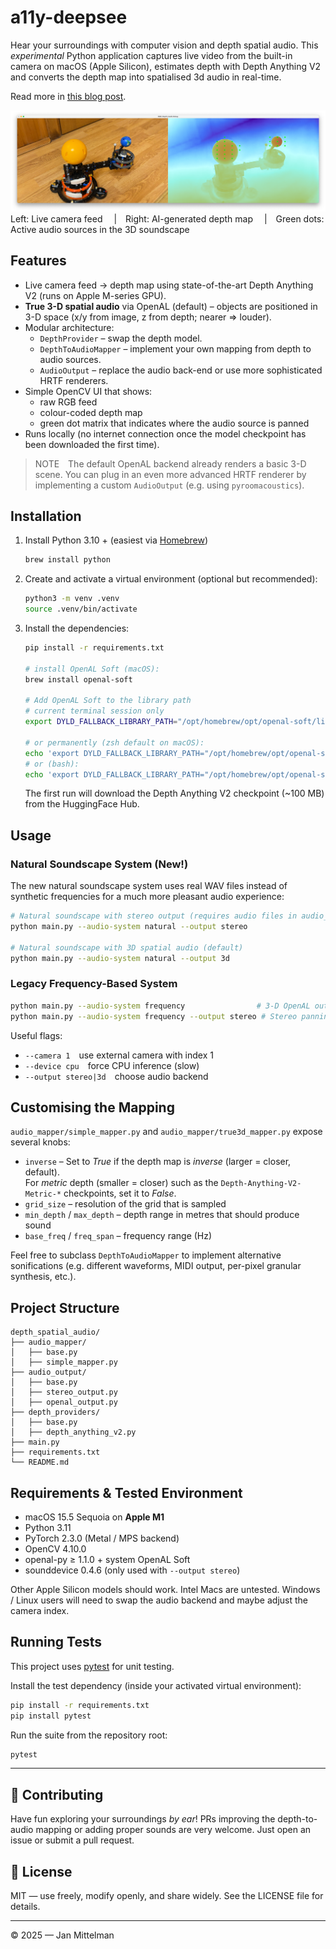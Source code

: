 # a11y-deepsee

Hear your surroundings with computer vision and depth spatial audio. This _experimental_ Python application captures live video from the built-in camera on macOS (Apple Silicon), estimates depth with Depth Anything V2 and converts the depth map into spatialised 3d audio in real-time.

Read more in [this blog post](https://medium.com/@jan.mittelman/seeing-with-your-ear-a-humble-experiment-in-ai-depth-and-spatial-sound-08271701f336).

![Screenshot](./assets/screenshot.png)
Left: Live camera feed  | Right: AI-generated depth map  | Green dots: Active audio sources in the 3D soundscape

## Features

- Live camera feed → depth map using state-of-the-art Depth Anything V2 (runs on Apple M-series GPU).
- **True 3-D spatial audio** via OpenAL (default) – objects are positioned in 3-D space (x/y from image, z from depth; nearer ⇒ louder).
- Modular architecture:
  - `DepthProvider` – swap the depth model.
  - `DepthToAudioMapper` – implement your own mapping from depth to audio sources.
  - `AudioOutput` – replace the audio back-end or use more sophisticated HRTF renderers.
- Simple OpenCV UI that shows:
  - raw RGB feed
  - colour-coded depth map
  - green dot matrix that indicates where the audio source is panned
- Runs locally (no internet connection once the model checkpoint has been downloaded the first time).

> NOTE The default OpenAL backend already renders a basic 3-D scene. You can plug in an even more advanced HRTF renderer by implementing a custom `AudioOutput` (e.g. using `pyroomacoustics`).

## Installation

1. Install Python 3.10 + (easiest via [Homebrew](https://brew.sh/))

   ```bash
   brew install python
   ```

2. Create and activate a virtual environment (optional but recommended):

   ```bash
   python3 -m venv .venv
   source .venv/bin/activate
   ```

3. Install the dependencies:

   ```bash
   pip install -r requirements.txt

   # install OpenAL Soft (macOS):
   brew install openal-soft

   # Add OpenAL Soft to the library path
   # current terminal session only
   export DYLD_FALLBACK_LIBRARY_PATH="/opt/homebrew/opt/openal-soft/lib"

   # or permanently (zsh default on macOS):
   echo 'export DYLD_FALLBACK_LIBRARY_PATH="/opt/homebrew/opt/openal-soft/lib:$DYLD_FALLBACK_LIBRARY_PATH"' >> ~/.zprofile
   # or (bash):
   echo 'export DYLD_FALLBACK_LIBRARY_PATH="/opt/homebrew/opt/openal-soft/lib:$DYLD_FALLBACK_LIBRARY_PATH"' >> ~/.bash_profile
   ```

   The first run will download the Depth Anything V2 checkpoint (~100 MB) from the HuggingFace Hub.

## Usage

### Natural Soundscape System (New!)

The new natural soundscape system uses real WAV files instead of synthetic frequencies for a much more pleasant audio experience:

```bash
# Natural soundscape with stereo output (requires audio files in audio_samples/)
python main.py --audio-system natural --output stereo

# Natural soundscape with 3D spatial audio (default)
python main.py --audio-system natural --output 3d
```

### Legacy Frequency-Based System

```bash
python main.py --audio-system frequency                # 3-D OpenAL output with synthetic tones
python main.py --audio-system frequency --output stereo # Stereo panning with synthetic tones
```

Useful flags:

- `--camera 1` use external camera with index 1
- `--device cpu` force CPU inference (slow)
- `--output stereo|3d` choose audio backend

## Customising the Mapping

`audio_mapper/simple_mapper.py` and `audio_mapper/true3d_mapper.py` expose several knobs:

- `inverse` – Set to _True_ if the depth map is _inverse_ (larger = closer, default). \
  For _metric_ depth (smaller = closer) such as the `Depth-Anything-V2-Metric-*` checkpoints, set it to _False_.
- `grid_size` – resolution of the grid that is sampled
- `min_depth` / `max_depth` – depth range in metres that should produce sound
- `base_freq` / `freq_span` – frequency range (Hz)

Feel free to subclass `DepthToAudioMapper` to implement alternative sonifications (e.g. different waveforms, MIDI output, per-pixel granular synthesis, etc.).

## Project Structure

```
depth_spatial_audio/
├── audio_mapper/
│   ├── base.py
│   ├── simple_mapper.py
├── audio_output/
│   ├── base.py
│   ├── stereo_output.py
│   ├── openal_output.py
├── depth_providers/
│   ├── base.py
│   ├── depth_anything_v2.py
├── main.py
├── requirements.txt
└── README.md
```

## Requirements & Tested Environment

- macOS 15.5 Sequoia on **Apple M1**
- Python 3.11
- PyTorch 2.3.0 (Metal / MPS backend)
- OpenCV 4.10.0
- openal-py ≥ 1.1.0 + system OpenAL Soft
- sounddevice 0.4.6 (only used with `--output stereo`)

Other Apple Silicon models should work. Intel Macs are untested. Windows / Linux users will need to swap the audio backend and maybe adjust the camera index.

## Running Tests

This project uses [pytest](https://pytest.org/) for unit testing.

Install the test dependency (inside your activated virtual environment):

```bash
pip install -r requirements.txt
pip install pytest
```

Run the suite from the repository root:

```bash
pytest
```

---

## 🤝 Contributing

Have fun exploring your surroundings _by ear_! PRs improving the depth-to-audio mapping or adding proper sounds are very welcome. Just open an issue or submit a pull request.

## 📜 License

MIT — use freely, modify openly, and share widely. See the LICENSE file for details.

---

© 2025 — Jan Mittelman
